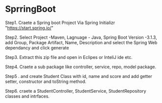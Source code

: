 # SprringBoot
 
Step1. Craete a Spring boot Project Via Spring Initializr "https://start.spring.io/"


Step2. Select Project -Maven, Lagnuage - Java,  Spring Boot Version -3.1.3, add Group, Package Artifact, Name, Description and select the Spring Web  dependancy and click generate 

Step3. Extract this zip file and open in Eclipes or InteliJ ide etc.


Step4. Craete a sub package like controller, service, repo, model package.


Step5 . and create Student Class with id, name and score and add getter setter, constructor and toString method.


Step6. craete a StudentController, StudentService, StudentRepository classes and intrfaces.





 